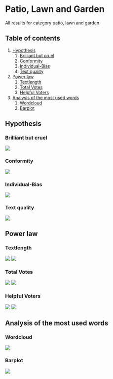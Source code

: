 # Patio, Lawn and Garden

All results for category patio, lawn and garden.

##  Table of contents

1. [Hypothesis](#hypothesis)
    1. [Brilliant but cruel](#brilliant-but-cruel)
    2. [Conformity](#conformity)
    3. [Individual-Bias](#individual-bias)
    4. [Text quality](#text-quality)
2. [Power law](#power-law)
    1. [Textlength](#textlength)
    2. [Total Votes](#total-votes)
    3. [Helpful Voters](#helpful-voters)
3. [Analysis of the most used words](#analysis-of-the-most-used-words)
    1. [Wordcloud](#wordcloud)    
    2. [Barplot](#barplot)

## Hypothesis

### Brilliant but cruel
![](./brilliantButCruelPatioLawnAndGarden.gif)

### Conformity
![](./conformityPatioLawnAndGarden.gif)

### Individual-Bias
![](./individualBiasPatioLawnAndGarden.gif)

### Text quality
![](./scatterPlotwordcountPatioLawnAndGarden.gif)

## Power law

### Textlength
![](./c_compareWordcountToOccurence_PatioLawnandGarden.gif)
![](./c_powerlawWordcount_PatioLawnandGarden.gif)

### Total Votes
![](./b_compareVotersToOccurence_PatioLawnandGarden.gif)
![](./b_powerlawVoters_PatioLawnandGarden.gif)

### Helpful Voters
![](./a_comparehelpfulVotersToOccurence_PatioLawnandGarden.gif)
![](./a_powerlawHelpfulVoters_PatioLawnandGarden.gif)

## Analysis of the most used words

### Wordcloud
![](./)

### Barplot
![](./)



